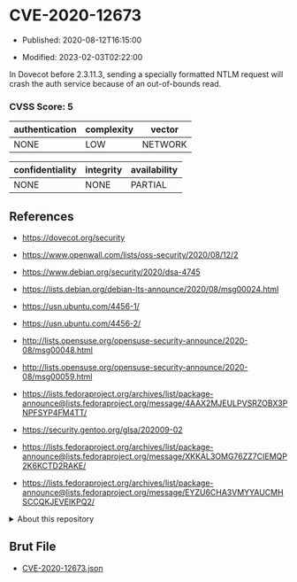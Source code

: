 # CVE-2020-12673

- Published: 2020-08-12T16:15:00

- Modified: 2023-02-03T02:22:00

In Dovecot before 2.3.11.3, sending a specially formatted NTLM request will crash the auth service because of an out-of-bounds read.

### CVSS Score: **5**

| authentication | complexity | vector |
| --- | --- | --- |
| NONE | LOW | NETWORK |

| confidentiality | integrity | availability |
| --- | --- | --- |
| NONE | NONE | PARTIAL |

## References

* https://dovecot.org/security

* https://www.openwall.com/lists/oss-security/2020/08/12/2

* https://www.debian.org/security/2020/dsa-4745

* https://lists.debian.org/debian-lts-announce/2020/08/msg00024.html

* https://usn.ubuntu.com/4456-1/

* https://usn.ubuntu.com/4456-2/

* http://lists.opensuse.org/opensuse-security-announce/2020-08/msg00048.html

* http://lists.opensuse.org/opensuse-security-announce/2020-08/msg00059.html

* https://lists.fedoraproject.org/archives/list/package-announce@lists.fedoraproject.org/message/4AAX2MJEULPVSRZOBX3PNPFSYP4FM4TT/

* https://security.gentoo.org/glsa/202009-02

* https://lists.fedoraproject.org/archives/list/package-announce@lists.fedoraproject.org/message/XKKAL3OMG76ZZ7CIEMQP2K6KCTD2RAKE/

* https://lists.fedoraproject.org/archives/list/package-announce@lists.fedoraproject.org/message/EYZU6CHA3VMYYAUCMHSCCQKJEVEIKPQ2/

<details>
<summary>About this repository</summary> 

  This repository is part of the project [Live Hack CVE](https://github.com/Live-Hack-CVE). Main website can be found [www.live-hack.org](https://www.live-hack.org) 
  
  Made by [Sn0wAlice](https://github.com/Sn0wAlice) for the people that care about security and need to have a feed of the latest CVEs. Hope you enjoy it, don't forget to star the repo and follow me on [Twitter](https://twitter.com/Sn0wAlice) and [Github](https://github.com/Sn0wAlice). And that is my [personnal website](https://www.alice-snow.me/)

  - [Home Page](https://github.com/Live-Hack-CVE)
  - [Framework](https://github.com/Live-Hack-CVE/cve-framework)
  - [CVE database](https://github.com/Live-Hack-CVE/full_database)
  - [Changelog](https://github.com/Live-Hack-CVE/Changelog)
</details>

## Brut File

* [CVE-2020-12673.json](https://raw.githubusercontent.com/Live-Hack-CVE/full_database/main/cves/2020/CVE-2020-12673.json)

